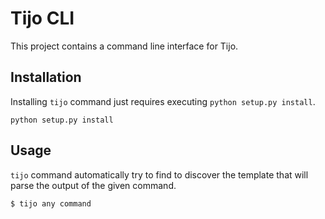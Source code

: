 # Tijo CLI

This project contains a command line interface for Tijo.


## Installation

Installing `tijo` command just requires executing `python setup.py install`.
```
python setup.py install
```


## Usage

`tijo` command automatically try to find to discover the template that will parse the output of the given command.

```
$ tijo any command
```
